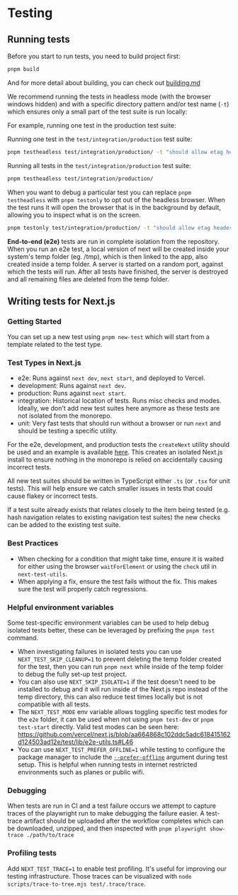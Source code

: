 # Testing

## Running tests

Before you start to run tests, you need to build project first:

```bash
pnpm build
```

And for more detail about building, you can check out [building.md](./building.md)

We recommend running the tests in headless mode (with the browser windows hidden) and with a specific directory pattern and/or test name (`-t`) which ensures only a small part of the test suite is run locally:

For example, running one test in the production test suite:

Running one test in the `test/integration/production` test suite:

```sh
pnpm testheadless test/integration/production/ -t "should allow etag header support"
```

Running all tests in the `test/integration/production` test suite:

```sh
pnpm testheadless test/integration/production/
```

When you want to debug a particular test you can replace `pnpm testheadless` with `pnpm testonly` to opt out of the headless browser.
When the test runs it will open the browser that is in the background by default, allowing you to inspect what is on the screen.

```sh
pnpm testonly test/integration/production/ -t "should allow etag header support"
```

**End-to-end (e2e)** tests are run in complete isolation from the repository.
When you run an e2e test, a local version of next will be created inside your system's temp folder (eg. /tmp),
which is then linked to the app, also created inside a temp folder. A server is started on a random port, against which the tests will run.
After all tests have finished, the server is destroyed and all remaining files are deleted from the temp folder.

## Writing tests for Next.js

### Getting Started

You can set up a new test using `pnpm new-test` which will start from a template related to the test type.

### Test Types in Next.js

- e2e: Runs against `next dev`, `next start`, and deployed to Vercel.
- development: Runs against `next dev`.
- production: Runs against `next start`.
- integration: Historical location of tests. Runs misc checks and modes. Ideally, we don't add new test suites here anymore as these tests are not isolated from the monorepo.
- unit: Very fast tests that should run without a browser or run `next` and should be testing a specific utility.

For the e2e, development, and production tests the `createNext` utility should be used and an example is available [here](../../test/e2e/example.txt). This creates an isolated Next.js install to ensure nothing in the monorepo is relied on accidentally causing incorrect tests.

All new test suites should be written in TypeScript either `.ts` (or `.tsx` for unit tests). This will help ensure we catch smaller issues in tests that could cause flakey or incorrect tests.

If a test suite already exists that relates closely to the item being tested (e.g. hash navigation relates to existing navigation test suites) the new checks can be added to the existing test suite.

### Best Practices

- When checking for a condition that might take time, ensure it is waited for either using the browser `waitForElement` or using the `check` util in `next-test-utils`.
- When applying a fix, ensure the test fails without the fix. This makes sure the test will properly catch regressions.

### Helpful environment variables

Some test-specific environment variables can be used to help debug isolated tests better, these can be leveraged by prefixing the `pnpm test` command.

- When investigating failures in isolated tests you can use `NEXT_TEST_SKIP_CLEANUP=1` to prevent deleting the temp folder created for the test, then you can run `pnpm next` while inside of the temp folder to debug the fully set-up test project.
- You can also use `NEXT_SKIP_ISOLATE=1` if the test doesn't need to be installed to debug and it will run inside of the Next.js repo instead of the temp directory, this can also reduce test times locally but is not compatible with all tests.
- The `NEXT_TEST_MODE` env variable allows toggling specific test modes for the `e2e` folder, it can be used when not using `pnpm test-dev` or `pnpm test-start` directly. Valid test modes can be seen here: https://github.com/vercel/next.js/blob/aa664868c102ddc5adc618415162d124503ad12e/test/lib/e2e-utils.ts#L46
- You can use `NEXT_TEST_PREFER_OFFLINE=1` while testing to configure the package manager to include the [`--prefer-offline`](https://pnpm.io/cli/install#--prefer-offline) argument during test setup. This is helpful when running tests in internet restricted environments such as planes or public wifi.

### Debugging

When tests are run in CI and a test failure occurs we attempt to capture traces of the playwright run to make debugging the failure easier. A test-trace artifact should be uploaded after the workflow completes which can be downloaded, unzipped, and then inspected with `pnpm playwright show-trace ./path/to/trace`

### Profiling tests

Add `NEXT_TEST_TRACE=1` to enable test profiling. It's useful for improving our testing infrastructure.
Those traces can be visualized with `node scripts/trace-to-tree.mjs test/.trace/trace`.
